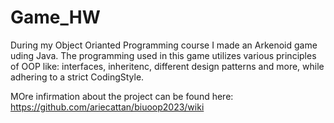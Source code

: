 # Game_HW
During my Object Orianted Programming course I made an Arkenoid game uding Java.
The programming used in this game utilizes various principles of OOP like: interfaces, inheritenc, different design patterns and more, while adhering to a strict CodingStyle.

MOre infirmation about the project can be found here: https://github.com/ariecattan/biuoop2023/wiki


